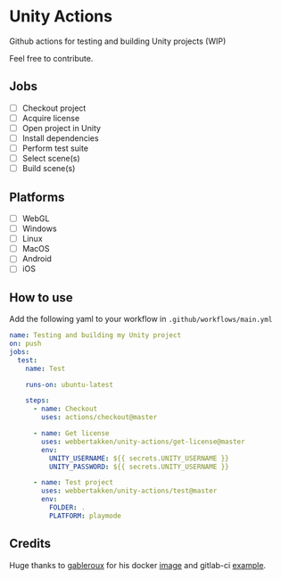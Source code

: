 # Unity Actions

Github actions for testing and building Unity projects (WIP)

Feel free to contribute.

## Jobs

- [ ] Checkout project
- [ ] Acquire license
- [ ] Open project in Unity
- [ ] Install dependencies
- [ ] Perform test suite
- [ ] Select scene(s)
- [ ] Build scene(s)

## Platforms

- [ ] WebGL
- [ ] Windows
- [ ] Linux
- [ ] MacOS
- [ ] Android
- [ ] iOS

## How to use

Add the following yaml to your workflow in `.github/workflows/main.yml`

```yaml
name: Testing and building my Unity project
on: push
jobs:
  test:
    name: Test

    runs-on: ubuntu-latest

    steps:
      - name: Checkout
        uses: actions/checkout@master

      - name: Get license
        uses: webbertakken/unity-actions/get-license@master
        env:
          UNITY_USERNAME: ${{ secrets.UNITY_USERNAME }}
          UNITY_PASSWORD: ${{ secrets.UNITY_USERNAME }}

      - name: Test project
        uses: webbertakken/unity-actions/test@master
        env:
          FOLDER: .
          PLATFORM: playmode
```

## Credits

Huge thanks to
[gableroux](https://gableroux.com/)
for his docker [image](https://hub.docker.com/r/gableroux/unity3d/)
and gitlab-ci [example](https://gitlab.com/gableroux/unity3d).
